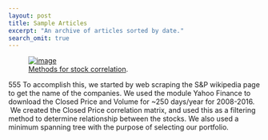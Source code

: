 ```yaml
---
layout: post
title: Sample Articles
excerpt: "An archive of articles sorted by date."
search_omit: true
---
```


<figure>
	<a href="https://github.com/verali0816/aiyamaya/blob/master/images/Method.png"><img src="https://github.com/verali0816/aiyamaya/blob/master/images/Method.png" alt="image"></a>
	<figcaption><a href="https://github.com/verali0816/aiyamaya/blob/master/images/Method.png" title="Method">Methods for stock correlation</a>.</figcaption>
</figure>


555 To accomplish this, we started by web scraping the S&P wikipedia page to get the name of the companies. We used the module Yahoo Finance to download the Closed Price and Volume for ~250 days/year for 2008-2016.  We created the Closed Price correlation matrix, and used this as a filtering method to determine relationship between the stocks. We also used a minimum spanning tree with the purpose of selecting our portfolio. 

